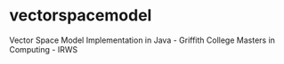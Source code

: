 vectorspacemodel
================
Vector Space Model Implementation in Java - Griffith College Masters in Computing - IRWS 
